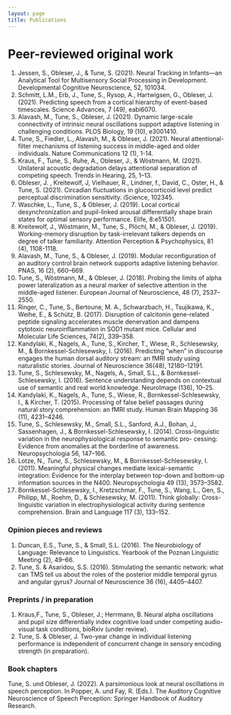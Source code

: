 ```yaml
---
layout: page
title: Publications
---
```


# Peer-reviewed original work

1. Jessen, S., Obleser, J., & Tune, S. (2021). Neural Tracking in Infants—an Analytical Tool for Multisensory Social Processing in Development. Developmental Cognitive Neuroscience, 52, 101034. 
2. Schmitt, L.M., Erb, J., Tune, S., Rysop, A., Hartwigsen, G., Obleser, J. (2021). Predicting speech from a cortical hierarchy of event-based timescales. Science Advances, 7 (49), eabi6070.  
3. Alavash, M., Tune, S., Obleser, J. (2021). Dynamic large-scale connectivity of intrinsic neural oscillations support adaptive listening in challenging conditions. PLOS Biology, 19 (10), e3001410. 
4. Tune, S., Fiedler, L., Alavash, M., & Obleser, J. (2021). Neural attentional-filter mechanisms of listening success in middle-aged and older individuals. Nature Communications 12 (1), 1-14. 
5. Kraus, F., Tune, S., Ruhe, A., Obleser, J., & Wöstmann, M. (2021). Unilateral acoustic degradation delays attentional separation of competing speech. Trends in Hearing, 25, 1–13.  
6. Obleser, J. , Kreitewolf, J, Vielhauer, R., Lindner, f., David, C., Oster, H., & Tune, S. (2021). Circadian fluctuations in glucocorticoid level predict perceptual discrimination sensitivity. iScience, 102345.  
7. Waschke, L., Tune, S., & Obleser, J. (2019). Local cortical desynchronization and pupil-linked arousal differentially shape brain states for optimal sensory performance. Elife, 8:e51501.  
8. Kreitewolf, J., Wöstmann, M., Tune, S., Plöchl, M., & Obleser, J. (2019). Working-memory disruption by task-irrelevant talkers depends on degree of talker familiarity. Attention Perception & Psychophysics, 81 (4), 1108-1118.  
9. Alavash, M., Tune, S., & Obleser, J. (2019). Modular reconfiguration of an auditory control brain network supports adaptive listening behavior. PNAS, 16 (2), 660–669.  
10. Tune, S., Wöstmann, M., & Obleser, J. (2018). Probing the limits of alpha power lateralization as a neural marker of selective attention in the middle-aged listener. European Journal of Neuroscience, 48 (7), 2537–2550.  
11. Ringer, C., Tune, S., Bertoune, M. A., Schwarzbach, H., Tsujikawa, K., Weihe, E., & Schütz, B. (2017). Disruption of calcitonin gene-related peptide signaling accelerates muscle denervation and dampens cytotoxic neuroinflammation in SOD1 mutant mice. Cellular and Molecular Life Sciences, 74(2), 339–358.  
12. Kandylaki, K., Nagels, A., Tune, S., Kircher, T., Wiese, R., Schlesewsky, M., & Bornkessel-Schlesewsky, I. (2016). Predicting ”when” in discourse engages the human dorsal auditory stream: an fMRI study using naturalistic stories. Journal of Neuroscience 36(48), 12180–12191.  
13. Tune, S., Schlesewsky, M., Nagels, A., Small, S.L., & Bornkessel-Schlesewsky, I. (2016). Sentence understanding depends on contextual use of semantic and real world knowledge. NeuroImage (136), 10–25.  
14. Kandylaki, K., Nagels, A., Tune, S., Wiese, R., Bornkessel-Schlesewsky, I., & Kircher, T. (2015). Processing of false belief passages during natural story comprehension: an fMRI study. Human Brain Mapping 36 (11), 4231–4246.  
15. Tune, S., Schlesewsky, M., Small, S.L., Sanford, A.J., Bohan, J., Sassenhagen, J., & Bornkessel-Schlesewsky, I. (2014). Cross-linguistic variation in the neurophysiological response to semantic pro- cessing: Evidence from anomalies at the borderline of awareness. Neuropsychologia 56, 147–166.  
16. Lotze, N.*, Tune, S.*, Schlesewsky, M., & Bornkessel-Schlesewsky, I. (2011). Meaningful physical changes mediate lexical-semantic integration: Evidence for the interplay between top-down and bottom-up information sources in the N400. Neuropsychologia 49 (13), 3573–3582.  
17. Bornkessel-Schlesewsky, I., Kretzschmar, F., Tune, S., Wang, L., Gen, S., Philipp, M., Roehm, D., & Schlesewsky, M. (2011). Think globally: Cross-linguistic variation in electrophysiological activity during sentence comprehension. Brain and Language 117 (3), 133–152.  

### Opinion pieces and reviews

1. Duncan, E.S., Tune, S., & Small, S.L. (2016). The Neurobiology of Language: Relevance to Linguistics. Yearbook of the Poznan Linguistic Meeting (2), 49–66.
2. Tune, S. & Asaridou, S.S. (2016). Stimulating the semantic network: what can TMS tell us about the roles of the posterior middle temporal gyrus and angular gyrus? Journal of Neuroscience 36 (16), 4405–4407.  

### Preprints / in preparation

1. Kraus,F., Tune, S., Obleser, J.; Herrmann, B. Neural alpha oscillations and pupil size differentially index cognitive load under competing audio-visual task conditions, bioRxiv (under review).  
2. Tune, S. & Obleser, J. Two-year change in individual listening performance is independent of concurrent change in sensory encoding strength (in preparation).  

### Book chapters
Tune, S. und Obleser, J. (2022). A parsimonious look at neural oscillations in speech perception. In Popper, A. und Fay, R. (Eds.). The Auditory Cognitive Neuroscience of Speech Perception: Springer Handbook of Auditory Research.  
